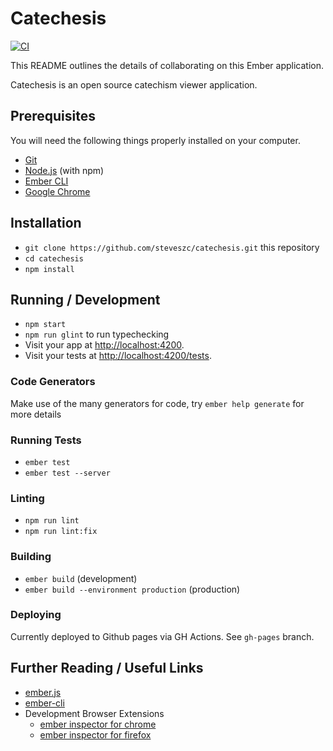 # Catechesis

[![CI](https://github.com/steveszc/catechesis/actions/workflows/ci.yml/badge.svg)](https://github.com/steveszc/catechesis/actions/workflows/ci.yml)

This README outlines the details of collaborating on this Ember application.

Catechesis is an open source catechism viewer application.

## Prerequisites

You will need the following things properly installed on your computer.

* [Git](https://git-scm.com/)
* [Node.js](https://nodejs.org/) (with npm)
* [Ember CLI](https://cli.emberjs.com/release/)
* [Google Chrome](https://google.com/chrome/)

## Installation

* `git clone https://github.com/steveszc/catechesis.git` this repository
* `cd catechesis`
* `npm install`

## Running / Development

* `npm start`
* `npm run glint` to run typechecking
* Visit your app at [http://localhost:4200](http://localhost:4200).
* Visit your tests at [http://localhost:4200/tests](http://localhost:4200/tests).

### Code Generators

Make use of the many generators for code, try `ember help generate` for more details

### Running Tests

* `ember test`
* `ember test --server`

### Linting

* `npm run lint`
* `npm run lint:fix`

### Building

* `ember build` (development)
* `ember build --environment production` (production)

### Deploying

Currently deployed to Github pages via GH Actions. See `gh-pages` branch.

## Further Reading / Useful Links

* [ember.js](https://emberjs.com/)
* [ember-cli](https://cli.emberjs.com/release/)
* Development Browser Extensions
  * [ember inspector for chrome](https://chrome.google.com/webstore/detail/ember-inspector/bmdblncegkenkacieihfhpjfppoconhi)
  * [ember inspector for firefox](https://addons.mozilla.org/en-US/firefox/addon/ember-inspector/)
